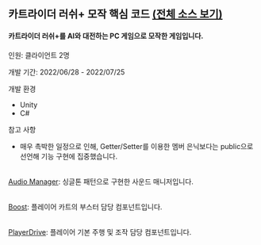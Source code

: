 ## 카트라이더 러쉬+ 모작 핵심 코드 [(전체 소스 보기)](https://github.com/diesuki4/Clone-KartRider_Rush_Plus)

#### 카트라이더 러쉬+를 AI와 대전하는 PC 게임으로 모작한 게임입니다.

인원: 클라이언트 2명

개발 기간: 2022/06/28 - 2022/07/25

개발 환경
- Unity
- C#

참고 사항
- 매우 촉박한 일정으로 인해, Getter/Setter를 이용한 멤버 은닉보다는 public으로 선언해 기능 구현에 집중했습니다.
<br/><br/>

[Audio Manager](https://github.com/diesuki4/Core_Codes/blob/main/%EC%B9%B4%ED%8A%B8%EB%9D%BC%EC%9D%B4%EB%8D%94%20%EB%9F%AC%EC%89%AC%2B%20%EB%AA%A8%EC%9E%91/AudioManager.cs): 싱글톤 패턴으로 구현한 사운드 매니저입니다.
<br/><br/>

[Boost](https://github.com/diesuki4/Core_Codes/blob/main/%EC%B9%B4%ED%8A%B8%EB%9D%BC%EC%9D%B4%EB%8D%94%20%EB%9F%AC%EC%89%AC%2B%20%EB%AA%A8%EC%9E%91/Boost.cs): 플레이어 카트의 부스터 담당 컴포넌트입니다.
<br/><br/>

[PlayerDrive](https://github.com/diesuki4/Core_Codes/blob/main/%EC%B9%B4%ED%8A%B8%EB%9D%BC%EC%9D%B4%EB%8D%94%20%EB%9F%AC%EC%89%AC%2B%20%EB%AA%A8%EC%9E%91/PlayerDrive.cs): 플레이어 기본 주행 및 조작 담당 컴포넌트입니다.
